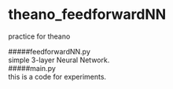 theano_feedforwardNN
====================
practice for theano

#####feedforwardNN.py  
  simple 3-layer Neural Network.  
#####main.py  
  this is a code for experiments.  
  


